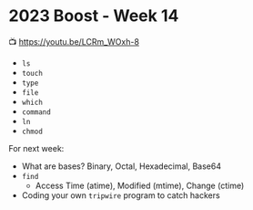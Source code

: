 # 2023 Boost - Week 14

📺 <https://youtu.be/LCRm_WOxh-8>

* `ls`
* `touch`
* `type`
* `file`
* `which`
* `command`
* `ln`
* `chmod`

For next week:

* What are bases? Binary, Octal, Hexadecimal, Base64
* `find`
  * Access Time (atime), Modified (mtime), Change (ctime)
* Coding your own `tripwire` program to catch hackers


